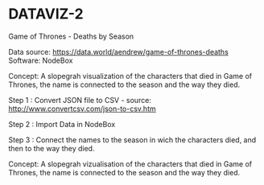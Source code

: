 # DATAVIZ-2

Game of Thrones - Deaths by Season

Data source: https://data.world/aendrew/game-of-thrones-deaths
Software: NodeBox

Concept: A slopegrah visualization of the characters that died in Game of Thrones, the name is connected to the season and the way they died.

Step 1 : Convert JSON file to CSV
	- source: http://www.convertcsv.com/json-to-csv.htm

Step 2 : Import Data in NodeBox

Step 3 : Connect the names to the season in wich the characters died, and then to the way they died.


Concept: A slopegrah vizualisation of the characters that died in Game of Thrones, the name is connected to the season and the way they died.


